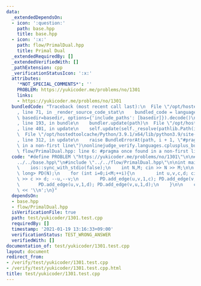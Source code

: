 ```yaml
---
data:
  _extendedDependsOn:
  - icon: ':question:'
    path: base.hpp
    title: base.hpp
  - icon: ':x:'
    path: flow/PrimalDual.hpp
    title: Primal Dual
  _extendedRequiredBy: []
  _extendedVerifiedWith: []
  _pathExtension: cpp
  _verificationStatusIcon: ':x:'
  attributes:
    '*NOT_SPECIAL_COMMENTS*': ''
    PROBLEM: https://yukicoder.me/problems/no/1301
    links:
    - https://yukicoder.me/problems/no/1301
  bundledCode: "Traceback (most recent call last):\n  File \"/opt/hostedtoolcache/Python/3.9.1/x64/lib/python3.9/site-packages/onlinejudge_verify/documentation/build.py\"\
    , line 71, in _render_source_code_stat\n    bundled_code = language.bundle(stat.path,\
    \ basedir=basedir, options={'include_paths': [basedir]}).decode()\n  File \"/opt/hostedtoolcache/Python/3.9.1/x64/lib/python3.9/site-packages/onlinejudge_verify/languages/cplusplus.py\"\
    , line 193, in bundle\n    bundler.update(path)\n  File \"/opt/hostedtoolcache/Python/3.9.1/x64/lib/python3.9/site-packages/onlinejudge_verify/languages/cplusplus_bundle.py\"\
    , line 401, in update\n    self.update(self._resolve(pathlib.Path(included), included_from=path))\n\
    \  File \"/opt/hostedtoolcache/Python/3.9.1/x64/lib/python3.9/site-packages/onlinejudge_verify/languages/cplusplus_bundle.py\"\
    , line 312, in update\n    raise BundleErrorAt(path, i + 1, \"#pragma once found\
    \ in a non-first line\")\nonlinejudge_verify.languages.cplusplus_bundle.BundleErrorAt:\
    \ flow/PrimalDual.hpp: line 6: #pragma once found in a non-first line\n"
  code: "#define PROBLEM \"https://yukicoder.me/problems/no/1301\"\n\n#include \"\
    ../../base.hpp\"\n#include \"../../flow/PrimalDual.hpp\"\n\nint main(){\n    cin.tie(0);\n\
    \    ios::sync_with_stdio(false);\n    int N,M; cin >> N >> M;\n\n    PrimalDual<int,long\
    \ long> PD(N);\n    for (int i=0;i<M;++i){\n        int u,v,c,d; cin >> u >> v\
    \ >> c >> d; --u,--v;\n        PD.add_edge(u,v,1,c); PD.add_edge(v,u,1,c);\n \
    \       PD.add_edge(u,v,1,d); PD.add_edge(v,u,1,d);\n    }\n\n    cout << PD.min_cost_flow(0,N-1,2)\
    \ << '\\n';\n}"
  dependsOn:
  - base.hpp
  - flow/PrimalDual.hpp
  isVerificationFile: true
  path: test/yukicoder/1301.test.cpp
  requiredBy: []
  timestamp: '2021-01-19 13:16:33+09:00'
  verificationStatus: TEST_WRONG_ANSWER
  verifiedWith: []
documentation_of: test/yukicoder/1301.test.cpp
layout: document
redirect_from:
- /verify/test/yukicoder/1301.test.cpp
- /verify/test/yukicoder/1301.test.cpp.html
title: test/yukicoder/1301.test.cpp
---
```

